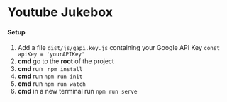 # Youtube Jukebox
#### Setup
1. Add a file `dist/js/gapi.key.js` containing your Google API Key
`const apiKey = 'yourAPIKey'`
2. **cmd** go to the **root** of the project 
3. **cmd** run ` npm install`
4. **cmd** run `npm run init`
5. **cmd** run `npm run watch`
6. **cmd** in a new terminal run `npm run serve`
